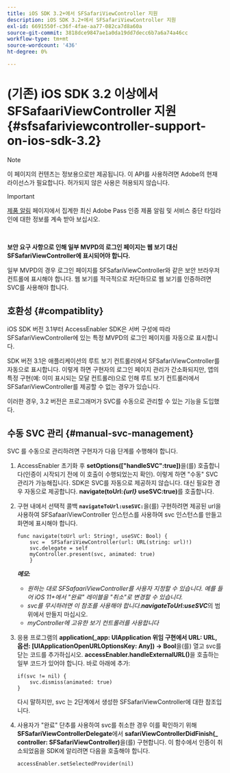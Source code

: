 ```yaml
---
title: iOS SDK 3.2+에서 SFSafariViewController 지원
description: iOS SDK 3.2+에서 SFSafariViewController 지원
exl-id: 6691550f-c36f-4fae-aa77-082ca7d8a60a
source-git-commit: 3818dce9847ae1a0da19dd7decc6b7a6a74a46cc
workflow-type: tm+mt
source-wordcount: '436'
ht-degree: 0%

---
```


# (기존) iOS SDK 3.2 이상에서 SFSafaariViewController 지원 {#sfsafariviewcontroller-support-on-ios-sdk-3.2}

>[!NOTE]
>
>이 페이지의 컨텐츠는 정보용으로만 제공됩니다. 이 API를 사용하려면 Adobe의 현재 라이선스가 필요합니다. 허가되지 않은 사용은 허용되지 않습니다.

>[!IMPORTANT]
>
> [제품 알림](/help/authentication/product-announcements.md) 페이지에서 집계한 최신 Adobe Pass 인증 제품 알림 및 서비스 중단 타임라인에 대한 정보를 계속 받아 보십시오.

</br>


**보안 요구 사항으로 인해 일부 MVPD의 로그인 페이지는 웹 보기 대신 SFSafariViewController에 표시되어야 합니다.**

일부 MVPD의 경우 로그인 페이지를 SFSafariViewController와 같은 보안 브라우저 컨트롤에 표시해야 합니다. 웹 보기를 적극적으로 차단하므로 웹 보기를 인증하려면 SVC를 사용해야 합니다.

## 호환성 {#compatiblity}

iOS SDK 버전 3.1부터 AccessEnabler SDK은 서버 구성에 따라 SFSafariViewController에 있는 특정 MVPD의 로그인 페이지를 자동으로 표시합니다.

SDK 버전 3.1은 애플리케이션의 루트 보기 컨트롤러에서 SFSafariViewController를 자동으로 표시합니다. 이렇게 하면 구현자의 로그인 페이지 관리가 간소화되지만, 앱의 특정 구현(예: 이미 표시되는 모달 컨트롤러)으로 인해 루트 보기 컨트롤러에서 SFSafariViewController를 제공할 수 없는 경우가 있습니다.

이러한 경우, 3.2 버전은 프로그래머가 SVC를 수동으로 관리할 수 있는 기능을 도입했다.

## 수동 SVC 관리 {#manual-svc-management}

SVC 를 수동으로 관리하려면 구현자가 다음 단계를 수행해야 합니다.


1. AccessEnabler 초기화 후 **setOptions([&quot;handleSVC&quot;:true])**&#x200B;을(를) 호출합니다(인증이 시작되기 전에 이 호출이 수행되었는지 확인). 이렇게 하면 &quot;수동&quot; SVC 관리가 가능해집니다. SDK은 SVC를 자동으로 제공하지 않습니다. 대신 필요한 경우 자동으로 제공합니다.     **navigate(toUrl:*{url}* useSVC:true)**&#x200B;를 호출합니다.

1. 구현 내에서 선택적 콜백 **`navigateToUrl:useSVC:`**&#x200B;을(를) 구현하려면 제공된 url을 사용하여 SFSafaariViewController 인스턴스를 사용하여 svc 인스턴스를 만들고 화면에 표시해야 합니다.

   ```obj-c
   func navigate(toUrl url: String!, useSVC: Bool) {
       svc =  SFSafariViewController(url: URL(string: url)!)
       svc.delegate = self
       myController.present(svc, animated: true)
       }
   ```

   ***메모:***

   - *원하는 대로 SFSafaariViewController를 사용자 지정할 수 있습니다. 예를 들어 iOS 11+에서 &quot;완료&quot; 레이블을 &quot;취소&quot;로 변경할 수 있습니다.*
   - *svc를 무시하려면 이 참조를 사용해야 합니다.**navigateToUrl:useSVC***의 범위에서 만들지 마십시오.
   - *myController에 고유한 보기 컨트롤러를 사용합니다*


1. 응용 프로그램의 **application(\_app: UIApplication 위임 구현에서 URL: URL, 옵션: \[UIApplicationOpenURLOptionsKey: Any\]) -\> Bool**&#x200B;을(를) 열고 svc를 닫는 코드를 추가하십시오. **accessEnabler.handleExternalURL()**&#x200B;을 호출하는 일부 코드가 있어야 합니다. 바로 아래에 추가:

   ```obj-c
   if(svc != nil) {
       svc.dismiss(animated: true)
   }
   ```

   다시 말하지만, svc 는 2단계에서 생성한 SFSafariViewController에 대한 참조입니다.


1. 사용자가 &quot;완료&quot; 단추를 사용하여 svc를 취소한 경우 이를 확인하기 위해 **SFSafariViewControllerDelegate**&#x200B;에서 **safariViewControllerDidFinish(\_ controller: SFSafariViewController)**&#x200B;을(를) 구현합니다. 이 함수에서 인증이 취소되었음을 SDK에 알리려면 다음을 호출해야 합니다.

   ```obj-c
   accessEnabler.setSelectedProvider(nil)
   ```
